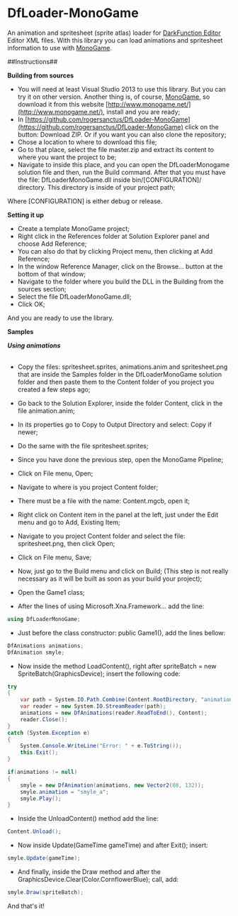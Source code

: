 # DfLoader-MonoGame

An animation and spritesheet (sprite atlas) loader for [DarkFunction Editor](http://darkfunction.com/editor/) Editor XML files.
With this library you can load animations and spritesheet information to use with [MonoGame](http://www.monogame.net/).

##Instructions##

**Building from sources**

- You will need at least Visual Studio 2013 to use this library. But you can try it on other version. Another thing is, of course, [MonoGame](http://www.monogame.net/), so download it from this website [http://www.monogame.net/](http://www.monogame.net/), install and you are ready;
- In [https://github.com/rogersanctus/DfLoader-MonoGame](https://github.com/rogersanctus/DfLoader-MonoGame) click on the button: Download ZIP. Or if you want you can also clone the repository;
- Chose a location to where to download this file;
- Go to that place, select the file master.zip and extract its content to where you want the project to be;
- Navigate to inside this place, and you can open the DfLoaderMonogame solution file and then, run the Build command. After that you must have the file: DfLoaderMonoGame.dll inside bin/[CONFIGURATION]/ directory. This directory is inside of your project path;

Where [CONFIGURATION] is either debug or release.

**Setting it up**

- Create a template MonoGame project;
- Right click in the References folder at Solution Explorer panel and choose Add Reference;
- You can also do that by clicking Project menu, then clicking at Add Reference;
- In the window Reference Manager, click on the Browse... button at the bottom of that window;
- Navigate to the folder where you build the DLL in the Building from the sources section;
- Select the file DfLoaderMonoGame.dll;
- Click OK;

And you are ready to use the library.

**Samples**

***Using animations*** <br /><br />
- Copy the files: spritesheet.sprites, animations.anim and spritesheet.png that are inside the Samples folder in the DfLoaderMonoGame solution folder and then paste them to the Content folder of you project you created a few steps ago;
- Go back to the Solution Explorer, inside the folder Content, click in the file animation.anim;
- In its properties go to Copy to Output Directory and select: Copy if newer;
- Do the same with the file spritesheet.sprites;
- Since you have done the previous step, open the MonoGame Pipeline;
- Click on File menu, Open;
- Navigate to where is you project Content folder;
- There must be a file with the name: Content.mgcb, open it;
- Right click on Content item in the panel at the left, just under the Edit menu and go to Add, Existing Item;
- Navigate to you project Content folder and select the file: spritesheet.png, then click Open;
- Click on File menu, Save;
- Now, just go to the Build menu and click on Build; (This step is not really necessary as it will be built as soon as your build your project);

- Open the Game1 class;

- After the lines of using Microsoft.Xna.Framework... add the line:

```cs
using DfLoaderMonoGame;
```

- Just before the class constructor: public Game1(), add the lines bellow:

```cs
DfAnimations animations;
DfAnimation smyle;
```

- Now inside the method LoadContent(), right after spriteBatch = new SpriteBatch(GraphicsDevice); insert the following code:

```cs
try
{
	var path = System.IO.Path.Combine(Content.RootDirectory, "animations.anim");
	var reader = new System.IO.StreamReader(path);
	animations = new DfAnimations(reader.ReadToEnd(), Content);
	reader.Close();
}
catch (System.Exception e)
{
	System.Console.WriteLine("Error: " + e.ToString());
	this.Exit();
}

if(animations != null)
{
	smyle = new DfAnimation(animations, new Vector2(80, 132));
	smyle.animation = "smyle_a";
	smyle.Play();
}
```

- Inside the UnloadContent() method add the line:

```cs
Content.Unload();
```

- Now inside Update(GameTime gameTime) and after Exit(); insert:

```cs
smyle.Update(gameTime);
```

- And finally, inside the Draw method and after the GraphicsDevice.Clear(Color.CornflowerBlue); call, add:

```cs
smyle.Draw(spriteBatch);
```

And that's it!